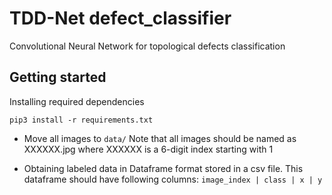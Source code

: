 # TDD-Net defect_classifier
Convolutional Neural Network for topological defects classification
## Getting started
Installing required dependencies
```
pip3 install -r requirements.txt
```
- Move all images to ```data/``` Note that all images should be named as XXXXXX.jpg where XXXXXX is a 6-digit index starting with 1

- Obtaining labeled data in Dataframe format stored in a csv file. This dataframe should have following columns:
  ```image_index | class | x | y ```
